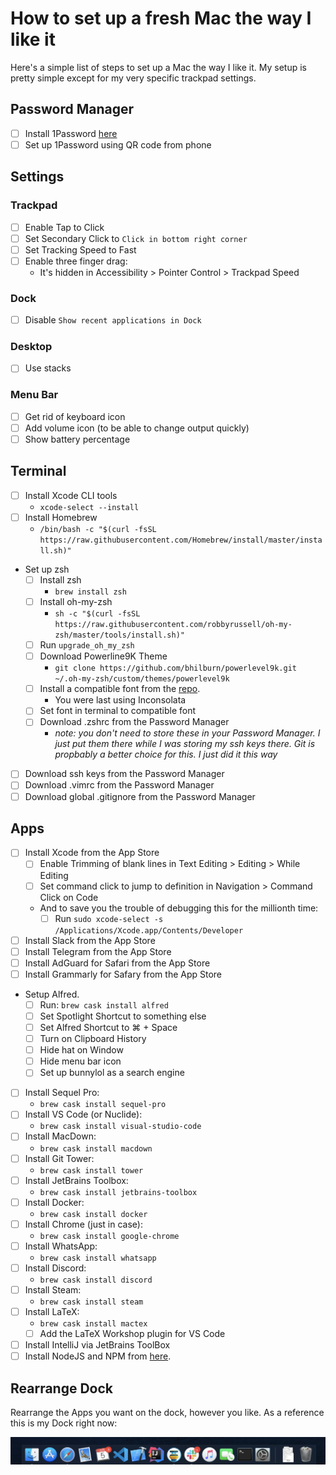 # How to set up a fresh Mac the way I like it

Here's a simple list of steps to set up a Mac the way I like it. My setup is pretty simple except for my very specific trackpad settings.

## Password Manager

- [ ] Install 1Password [here](https://1password.com/downloads/mac/)
- [ ] Set up 1Password using QR code from phone

## Settings

### Trackpad

- [ ] Enable Tap to Click
- [ ] Set Secondary Click to `Click in bottom right corner`
- [ ] Set Tracking Speed to Fast
- [ ] Enable three finger drag:
	- It's hidden in Accessibility > Pointer Control > Trackpad Speed

### Dock

- [ ] Disable `Show recent applications in Dock`

### Desktop

- [ ] Use stacks

### Menu Bar

- [ ] Get rid of keyboard icon
- [ ] Add volume icon (to be able to change output quickly)
- [ ] Show battery percentage

## Terminal

- [ ] Install Xcode CLI tools
	- `xcode-select --install`
- [ ] Install Homebrew
	- `/bin/bash -c "$(curl -fsSL https://raw.githubusercontent.com/Homebrew/install/master/install.sh)"`
- Set up zsh
	- [ ] Install zsh
		- `brew install zsh`
	- [ ] Install oh-my-zsh 
		- `sh -c "$(curl -fsSL https://raw.githubusercontent.com/robbyrussell/oh-my-zsh/master/tools/install.sh)"`
	- [ ] Run `upgrade_oh_my_zsh`
	- [ ] Download Powerline9K Theme 
		- `git clone https://github.com/bhilburn/powerlevel9k.git ~/.oh-my-zsh/custom/themes/powerlevel9k`
	- [ ] Install a compatible font from the [repo](https://github.com/powerline/fonts).
		- You were last using Inconsolata
	- [ ] Set font in terminal to compatible font
	- [ ] Download .zshrc from the Password Manager 
		- *note: you don't need to store these in your Password Manager. I just put them there while I was storing my ssh keys there. Git is propbably a better choice for this. I just did it this way*
- [ ] Download ssh keys from the Password Manager
- [ ] Download .vimrc from the Password Manager
- [ ] Download global .gitignore from the Password Manager

## Apps

- [ ] Install Xcode from the App Store
	- [ ] Enable Trimming of blank lines in Text Editing > Editing > While Editing
	- [ ] Set command click to jump to definition in Navigation > Command Click on Code
	- And to save you the trouble of debugging this for the millionth time:
		- [ ] Run `sudo xcode-select -s /Applications/Xcode.app/Contents/Developer`
- [ ] Install Slack from the App Store
- [ ] Install Telegram from the App Store
- [ ] Install AdGuard for Safari from the App Store
- [ ] Install Grammarly for Safary from the App Store
- Setup Alfred.
	- [ ] Run: `brew cask install alfred`
 	- [ ] Set Spotlight Shortcut to something else
 	- [ ] Set Alfred Shortcut to ⌘ + Space
 	- [ ] Turn on Clipboard History
 	- [ ] Hide hat on Window
 	- [ ] Hide menu bar icon
	- [ ] Set up bunnylol as a search engine
- [ ] Install Sequel Pro:
	- `brew cask install sequel-pro`
- [ ] Install VS Code (or Nuclide):
	- `brew cask install visual-studio-code`
- [ ] Install MacDown:
	- `brew cask install macdown`
- [ ] Install Git Tower:
	- `brew cask install tower`
- [ ] Install JetBrains Toolbox:
	- `brew cask install jetbrains-toolbox`
- [ ] Install Docker:
	- `brew cask install docker`
- [ ] Install Chrome (just in case):
	- `brew cask install google-chrome`
- [ ] Install WhatsApp:
	- `brew cask install whatsapp`
- [ ] Install Discord:
	- `brew cask install discord`
- [ ] Install Steam:
	- `brew cask install steam`
- [ ] Install LaTeX:
	- `brew cask install mactex`
	- [ ] Add the LaTeX Workshop plugin for VS Code
- [ ] Install IntelliJ via JetBrains ToolBox
- [ ] Install NodeJS and NPM from [here](https://nodejs.org/).

## Rearrange Dock

Rearrange the Apps you want on the dock, however you like.
As a reference this is my Dock right now:

![](dock.png)
